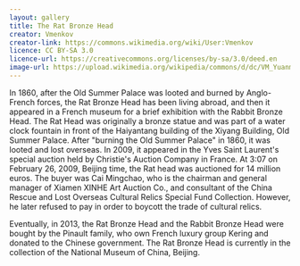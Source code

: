 ```yaml
---
layout: gallery
title: The Rat Bronze Head 
creator: Vmenkov
creator-link: https://commons.wikimedia.org/wiki/User:Vmenkov
licence: CC BY-SA 3.0
licence-url: https://creativecommons.org/licenses/by-sa/3.0/deed.en
image-url: https://upload.wikimedia.org/wikipedia/commons/d/dc/VM_Yuanmingyuan_Haiyantang_Mouse_4428.jpg
---
```


In 1860, after the Old Summer Palace was looted and burned by Anglo-French forces, the Rat Bronze Head has been living abroad, and then it appeared in a French museum for a brief exhibition with the Rabbit Bronze Head. The Rat Head was originally a bronze statue and was part of a water clock fountain in front of the Haiyantang building of the Xiyang Building, Old Summer Palace. After "burning the Old Summer Palace" in 1860, it was looted and lost overseas. In 2009, it appeared in the Yves Saint Laurent's special auction held by Christie's Auction Company in France. At 3:07 on February 26, 2009, Beijing time, the Rat head was auctioned for 14 million euros. The buyer was Cai Mingchao, who is the chairman and general manager of Xiamen XINHE Art Auction Co., and consultant of the China Rescue and Lost Overseas Cultural Relics Special Fund Collection. However, he later refused to pay in order to boycott the trade of cultural relics.

Eventually, in 2013, the Rat Bronze Head and the Rabbit Bronze Head were bought by the Pinault family, who own French luxury group Kering and donated to the Chinese government. The Rat Bronze Head is currently in the collection of the National Museum of China, Beijing.
